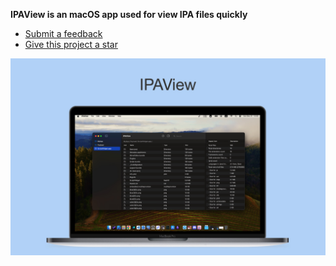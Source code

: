 **IPAView is an macOS app used for view IPA files quickly**

- [Submit a feedback](https://github.com/IPAView/IPAView/issues)
- [Give this project a star](https://github.com/IPAView/IPAView)

![screenshot](screenshot.jpg)
